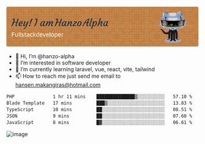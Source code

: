 ![Header](./github-header-image.png)

- 👋 Hi, I’m @hanzo-alpha
- 👀 I’m interested in software developer
- 🌱 I’m currently learning laravel, vue, react, vite, tailwind
- 📫 How to reach me just send me email to hansen.makangiras@hotmail.com 

<!---
hanzo-alpha/hanzo-alpha is a ✨ special ✨ repository because its `README.md` (this file) appears on your GitHub profile.
You can click the Preview link to take a look at your changes.
--->

<!--START_SECTION:waka-->

```txt
PHP              1 hr 11 mins    ██████████████▒░░░░░░░░░░   57.10 %
Blade Template   17 mins         ███▒░░░░░░░░░░░░░░░░░░░░░   13.83 %
TypeScript       10 mins         ██░░░░░░░░░░░░░░░░░░░░░░░   08.51 %
JSON             9 mins          ██░░░░░░░░░░░░░░░░░░░░░░░   07.60 %
JavaScript       8 mins          █▓░░░░░░░░░░░░░░░░░░░░░░░   06.61 %
```

<!--END_SECTION:waka-->

![image](https://github.com/hanzo-alpha/hanzo-alpha/assets/111342797/c4bd2977-6123-4017-8652-6e166259b484)

